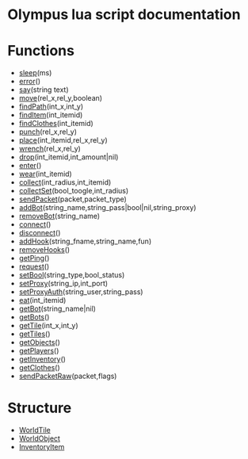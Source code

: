 # Olympus lua script documentation

# Functions
* [sleep](example.md#sleep)(ms)
* [error](example.md#error)()
* [say](example.md#say)(string text)
* [move](example.md#move)(rel_x,rel_y,boolean)
* [findPath](example.md#findPath)(int_x,int_y)
* [findItem](example.md#findItem)(int_itemid)
* [findClothes](example.md#findClothes)(int_itemid)
* [punch](example.md#punch)(rel_x,rel_y)
* [place](example.md#place)(int_itemid,rel_x,rel_y)
* [wrench](example.md#wrench)(rel_x,rel_y)
* [drop](example.md#drop)(int_itemid,int_amount|nil)
* [enter](example.md#enter)()
* [wear](example.md#wear)(int_itemid)
* [collect](example.md#collect)(int_radius,int_itemid)
* [collectSet](example.md#collectSet)(bool_toogle,int_radius)
* [sendPacket](example.md#sendPacket)(packet,packet_type)
* [addBot](example.md#addBot)(string_name,string_pass|bool|nil,string_proxy)
* [removeBot](example.md#removeBot)(string_name)
* [connect](example.md#connect)()
* [disconnect](example.md#disconnect)()
* [addHook](example.md#addHook)(string_fname,string_name,fun)
* [removeHooks](example.md#removeHooks)()
* [getPing](example.md#getPing)()
* [request](example.md#request)()
* [setBool](example.md#setBool)(string_type,bool_status)
* [setProxy](example.md#setProxy)(string_ip,int_port)
* [setProxyAuth](example.md#setProxyAuth)(string_user,string_pass)
* [eat](example.md#eat)(int_itemid)
* [getBot](example.md#eat)(string_name|nil)
* [getBots](example.md#getBots)()
* [getTile](example.md#getTile)(int_x,int_y)
* [getTiles](example.md#getTiles)()
* [getObjects](example.md#getObjects)()
* [getPlayers](example.md#getPlayers)()
* [getInventory](example.md#getInventory)()
* [getClothes](example.md#getClothes)()
* [sendPacketRaw](example.md#sendPacketRaw)(packet,flags)

# Structure
* [WorldTile](structure.md#WorldTile)
* [WorldObject](structure.md#WorldObject)
* [InventoryItem](structure.md#InventoryItem)
